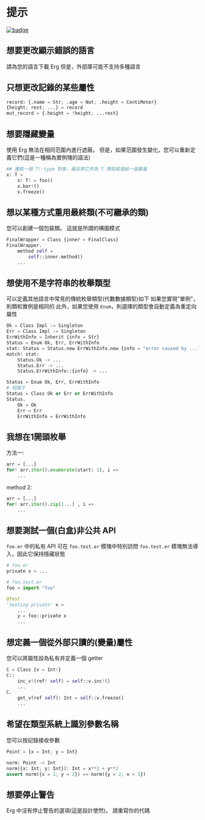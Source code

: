 # 提示

[![badge](https://img.shields.io/endpoint.svg?url=https%3A%2F%2Fgezf7g7pd5.execute-api.ap-northeast-1.amazonaws.com%2Fdefault%2Fsource_up_to_date%3Fowner%3Derg-lang%26repos%3Derg%26ref%3Dmain%26path%3Ddoc/EN/tips.md%26commit_hash%3D157f51ae0e8cf3ceb45632b537ebe3560a5500b7)](https://gezf7g7pd5.execute-api.ap-northeast-1.amazonaws.com/default/source_up_to_date?owner=erg-lang&repos=erg&ref=main&path=doc/EN/tips.md&commit_hash=157f51ae0e8cf3ceb45632b537ebe3560a5500b7)

## 想要更改顯示錯誤的語言

請為您的語言下載 Erg
但是，外部庫可能不支持多種語言

## 只想更改記錄的某些屬性

```python
record: {.name = Str; .age = Nat; .height = CentiMeter}
{height; rest; ...} = record
mut_record = {.height = !height; ...rest}
```

## 想要隱藏變量

使用 Erg 無法在相同范圍內進行遮蔽。 但是，如果范圍發生變化，您可以重新定義它們(這是一種稱為實例塊的語法)

````python
## 獲取一個 T!-type 對象，最后將它作為 T 類型賦值給一個變量
x: T =
    x: T! = foo()
    x.bar!()
    x.freeze()
````

## 想以某種方式重用最終類(不可繼承的類)

您可以創建一個包裝類。 這就是所謂的構圖模式

```python
FinalWrapper = Class {inner = FinalClass}
FinalWrapper.
    method self =
        self::inner.method()
    ...
```

## 想使用不是字符串的枚舉類型

可以定義其他語言中常見的傳統枚舉類型(代數數據類型)如下
如果您實現"單例"，則類和實例是相同的
此外，如果您使用 `Enum`，則選擇的類型會自動定義為重定向屬性

```python
Ok = Class Impl := Singleton
Err = Class Impl := Singleton
ErrWithInfo = Inherit {info = Str}
Status = Enum Ok, Err, ErrWithInfo
stat: Status = Status.new ErrWithInfo.new {info = "error caused by ..."}
match! stat:
    Status.Ok -> ...
    Status.Err -> ...
    Status.ErrWithInfo::{info} -> ...
```

```python
Status = Enum Ok, Err, ErrWithInfo
# 相當于
Status = Class Ok or Err or ErrWithInfo
Status.
    Ok = Ok
    Err = Err
    ErrWithInfo = ErrWithInfo
```

## 我想在1開頭枚舉

方法一: 

```python
arr = [...]
for! arr.iter().enumerate(start: 1), i =>
    ...
```

method 2:

```python
arr = [...]
for! arr.iter().zip(1...) , i =>
    ...
```

## 想要測試一個(白盒)非公共 API

`foo.er` 中的私有 API 可在 `foo.test.er` 模塊中特別訪問
`foo.test.er` 模塊無法導入，因此它保持隱藏狀態

```python
# foo.er
private x = ...
```

```python
# foo.test.er
foo = import "foo"

@Test
'testing private' x =
    ...
    y = foo::private x
    ...
```

## 想定義一個從外部只讀的(變量)屬性

您可以將屬性設為私有并定義一個 getter

```python
C = Class {v = Int!}
C::
    inc_v!(ref! self) = self::v.inc!()
    ...
C.
    get_v(ref self): Int = self::v.freeze()
    ...
```

## 希望在類型系統上識別參數名稱

您可以按記錄接收參數

```python
Point = {x = Int; y = Int}

norm: Point -> Int
norm({x: Int; y: Int}): Int = x**2 + y**2
assert norm({x = 1; y = 2}) == norm({y = 2; x = 1})
```

## 想要停止警告

Erg 中沒有停止警告的選項(這是設計使然)。 請重寫你的代碼
